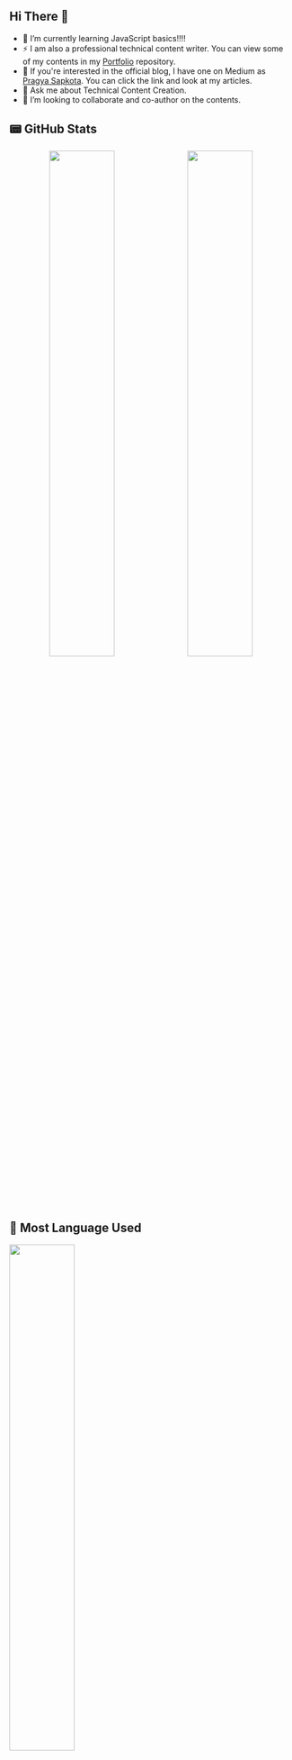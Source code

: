 ## Hi There 👋

- 🌱 I’m currently learning JavaScript basics!!!!
- ⚡ I am also a professional technical content writer. You can view some of my contents in my [Portfolio](https://github.com/Pragya2056/Portfolio) repository. 
- 🔭 If you're interested in the official blog, I have one on Medium as [Pragya Sapkota](https://medium.com/@pragyasapkota). You can click the link and look at my articles. 
- 💬 Ask me about Technical Content Creation.
- 👯 I’m looking to collaborate and co-author on the contents.

## 📟 GitHub Stats

<p align="center">
	<img width="48%" src="https://github-readme-stats.vercel.app/api?username=Pragya2056&show_icons=true&theme=radical" />
	<img width="48%" src="https://github-readme-streak-stats.herokuapp.com/?user=Pragya2056&theme=radical" />
</p>

## 📄 Most Language Used
<p align="left">
	<img width="48%" src="https://github-readme-stats.vercel.app/api/top-langs/?username=Pragya2056&layout=compact" />
	
</p>

- 📫 How to reach me: [Linkedin](https://www.linkedin.com/in/pragya-sapkota-83a38a191/)
